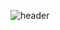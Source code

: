 ![header](https://capsule-render.vercel.app/api?type=soft&color=auto&height=300&section=header&text=capsule%20render&fontSize=90)



<!---
gangintheremark/gangintheremark is a ✨ special ✨ repository because its `README.md` (this file) appears on your GitHub profile.
You can click the Preview link to take a look at your changes.
--->

